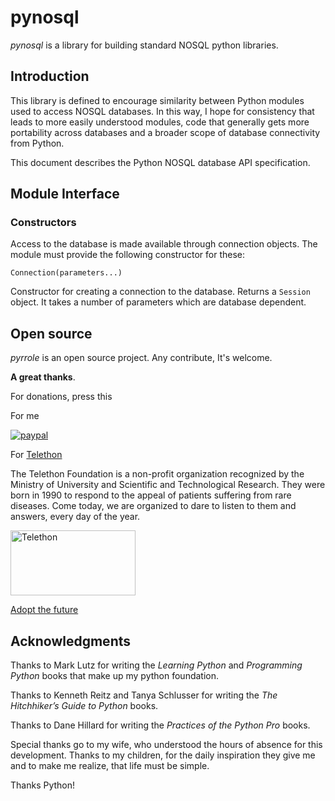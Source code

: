 # pynosql

_pynosql_ is a library for building standard NOSQL python libraries.

## Introduction

This library is defined to encourage similarity between Python modules used to access NOSQL databases. 
In this way, I hope for consistency that leads to more easily understood modules, code that generally gets more 
portability across databases and a broader scope of database connectivity from Python.

This document describes the Python NOSQL database API specification.

## Module Interface

### Constructors

Access to the database is made available through connection objects. The module must provide the following constructor for these:

`Connection(parameters...)`

Constructor for creating a connection to the database.
Returns a `Session` object. It takes a number of parameters which are database dependent.

## Open source
_pyrrole_ is an open source project. Any contribute, It's welcome.

**A great thanks**.

For donations, press this

For me

[![paypal](https://www.paypalobjects.com/en_US/i/btn/btn_donateCC_LG.gif)](https://www.paypal.me/guos)

For [Telethon](http://www.telethon.it/)

The Telethon Foundation is a non-profit organization recognized by the Ministry of University and Scientific and Technological Research.
They were born in 1990 to respond to the appeal of patients suffering from rare diseases.
Come today, we are organized to dare to listen to them and answers, every day of the year.

<a href="https://www.telethon.it/sostienici/dona-ora"> <img src="https://www.telethon.it/dev/_nuxt/img/c6d474e.svg" alt="Telethon" title="Telethon" width="200" height="104" /> </a>

[Adopt the future](https://www.ioadottoilfuturo.it/)


## Acknowledgments

Thanks to Mark Lutz for writing the _Learning Python_ and _Programming Python_ books that make up my python foundation.

Thanks to Kenneth Reitz and Tanya Schlusser for writing the _The Hitchhiker’s Guide to Python_ books.

Thanks to Dane Hillard for writing the _Practices of the Python Pro_ books.

Special thanks go to my wife, who understood the hours of absence for this development. 
Thanks to my children, for the daily inspiration they give me and to make me realize, that life must be simple.

Thanks Python!